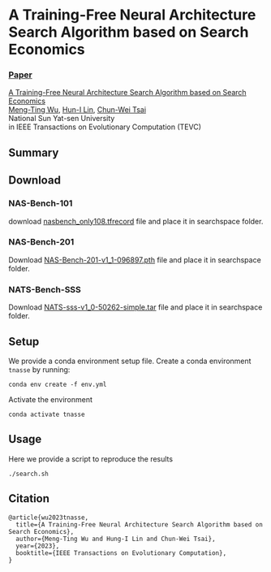 # A Training-Free Neural Architecture Search Algorithm based on Search Economics
### [Paper]()

 [A Training-Free Neural Architecture Search Algorithm based on Search Economics]() <br>
 [Meng-Ting Wu](),
 [Hun-I Lin](),
 [Chun-Wei Tsai](https://sites.google.com/site/cwtsai0807/chun-wei-tsai) <br>
  National Sun Yat-sen University  
in IEEE Transactions on Evolutionary Computation (TEVC)

## Summary


## Download

### NAS-Bench-101
download [nasbench_only108.tfrecord](https://github.com/google-research/nasbench) file and place it in searchspace folder.

### NAS-Bench-201
Download [NAS-Bench-201-v1_1-096897.pth](https://github.com/D-X-Y/NAS-Bench-201) file and place it in searchspace folder.

### NATS-Bench-SSS
Download [NATS-sss-v1_0-50262-simple.tar](https://github.com/D-X-Y/NATS-Bench) file and place it in searchspace folder.
## Setup

We provide a conda environment setup file. Create a conda environment `tnasse` by running:
```
conda env create -f env.yml
```
Activate the environment 
```
conda activate tnasse
```

## Usage

Here we provide a script to reproduce the results
```
./search.sh
```

## Citation

```
@article{wu2023tnasse,
  title={A Training-Free Neural Architecture Search Algorithm based on Search Economics},
  author={Meng-Ting Wu and Hung-I Lin and Chun-Wei Tsai},
  year={2023},
  booktitle={IEEE Transactions on Evolutionary Computation},
}
```